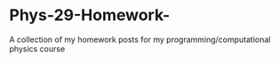 # Phys-29-Homework-
A collection of my homework posts for my programming/computational physics course

